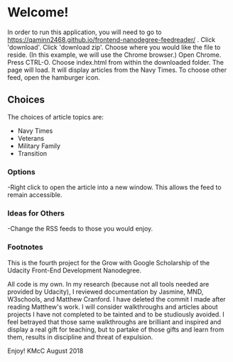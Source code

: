 
# Welcome!


In order to run this application, you will need to go to https://qaminn2468.github.io/frontend-nanodegree-feedreader/ .  Click 'download'.  Click 'download zip'.  Choose where you would like the file to reside. (In this example, we will use the Chrome browser.) Open Chrome.  Press CTRL-O.  Choose index.html from within the downloaded folder.  The page will load.  It will display articles from the Navy Times.  To choose other feed, open the hamburger icon.  




## Choices

The choices of article topics are:
<ul>
<li>Navy Times</li>
<li>Veterans</li>
<li>Military Family</li>
<li>Transition</li></ul>




### Options

-Right click to open the article into a new window.  This allows the feed to remain accessible.



### Ideas for Others

-Change the RSS feeds to those you would enjoy.



### Footnotes

This is the fourth project for the Grow with Google Scholarship of the Udacity Front-End Development Nanodegree.  

All code is my own.  In my research (because not all tools needed are provided by Udacity), I reviewed documentation by Jasmine, MND, W3schools, and Matthew Cranford. I have deleted the commit I made after reading Matthew's work. I will consider walkthroughs and articles about projects I have not completed to be tainted and to be studiously avoided. I feel betrayed that those same walkthroughs are brilliant and inspired and display a real gift for teaching, but to partake of those gifts and learn from them, results in discipline and threat of expulsion.

Enjoy!
KMcC
August 2018
